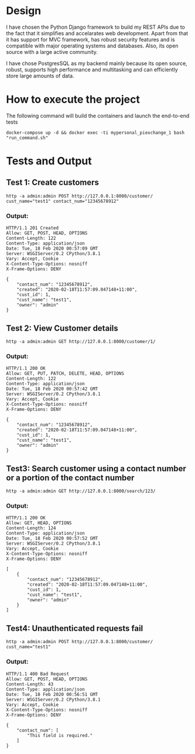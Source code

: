 # Design

I have chosen the Python Django framework to build my REST APIs due to the fact that it simplifies and accelarates web development. Apart from that it has support for MVC framework, has robust security features and is compatible with major operating systems and databases. Also, its open source with a large active community.

I have chose PostgresSQL as my backend mainly because its open source, robust, supports high performance and multitasking and can efficiently store large amounts of data.

# How to execute the project

The following command will build the containers and launch the end-to-end tests
```
docker-compose up -d && docker exec -ti mypersonal_piexchange_1 bash "run_command.sh"
```

# Tests and Output

## Test 1: Create customers

```
http -a admin:admin POST http://127.0.0.1:8000/customer/ cust_name="test1" contact_num="12345678912"
```
### Output:
```
HTTP/1.1 201 Created
Allow: GET, POST, HEAD, OPTIONS
Content-Length: 122
Content-Type: application/json
Date: Tue, 18 Feb 2020 00:57:09 GMT
Server: WSGIServer/0.2 CPython/3.8.1
Vary: Accept, Cookie
X-Content-Type-Options: nosniff
X-Frame-Options: DENY

{
    "contact_num": "12345678912",
    "created": "2020-02-18T11:57:09.047148+11:00",
    "cust_id": 1,
    "cust_name": "test1",
    "owner": "admin"
}
```

## Test 2: View Customer details

```
http -a admin:admin GET http://127.0.0.1:8000/customer/1/ 
```
### Output:
```
HTTP/1.1 200 OK
Allow: GET, PUT, PATCH, DELETE, HEAD, OPTIONS
Content-Length: 122
Content-Type: application/json
Date: Tue, 18 Feb 2020 00:57:42 GMT
Server: WSGIServer/0.2 CPython/3.8.1
Vary: Accept, Cookie
X-Content-Type-Options: nosniff
X-Frame-Options: DENY

{
    "contact_num": "12345678912",
    "created": "2020-02-18T11:57:09.047148+11:00",
    "cust_id": 1,
    "cust_name": "test1",
    "owner": "admin"
}
```

## Test3: Search customer using a contact number or a portion of the contact number

```
http -a admin:admin GET http://127.0.0.1:8000/search/123/ 
```
### Output:
```
HTTP/1.1 200 OK
Allow: GET, HEAD, OPTIONS
Content-Length: 124
Content-Type: application/json
Date: Tue, 18 Feb 2020 00:57:52 GMT
Server: WSGIServer/0.2 CPython/3.8.1
Vary: Accept, Cookie
X-Content-Type-Options: nosniff
X-Frame-Options: DENY

[
    {
        "contact_num": "12345678912",
        "created": "2020-02-18T11:57:09.047148+11:00",
        "cust_id": 1,
        "cust_name": "test1",
        "owner": "admin"
    }
]
```

## Test4: Unauthenticated requests fail
```
http -a admin:admin POST http://127.0.0.1:8000/customer/ cust_name="test1"
```
### Output:
```
HTTP/1.1 400 Bad Request
Allow: GET, POST, HEAD, OPTIONS
Content-Length: 43
Content-Type: application/json
Date: Tue, 18 Feb 2020 00:56:51 GMT
Server: WSGIServer/0.2 CPython/3.8.1
Vary: Accept, Cookie
X-Content-Type-Options: nosniff
X-Frame-Options: DENY

{
    "contact_num": [
        "This field is required."
    ]
}
```
